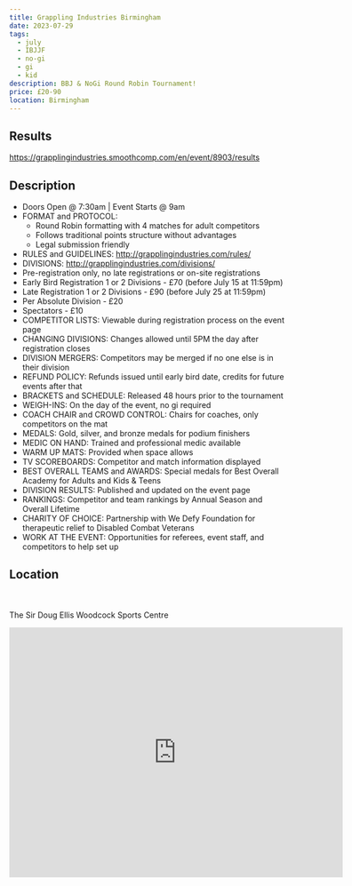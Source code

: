 ```yaml
---
title: Grappling Industries Birmingham
date: 2023-07-29
tags:
  - july
  - IBJJF
  - no-gi
  - gi
  - kid
description: BBJ & NoGi Round Robin Tournament!
price: £20-90
location: Birmingham
---
```

## Results
https://grapplingindustries.smoothcomp.com/en/event/8903/results

## Description
<ul>
  <li>Doors Open @ 7:30am | Event Starts @ 9am</li>
  <li>FORMAT and PROTOCOL:
    <ul>
      <li>Round Robin formatting with 4 matches for adult competitors</li>
      <li>Follows traditional points structure without advantages</li>
      <li>Legal submission friendly</li>
    </ul>
  </li>
  <li>RULES and GUIDELINES: <a href="http://grapplingindustries.com/rules/">http://grapplingindustries.com/rules/</a></li>
  <li>DIVISIONS: <a href="http://grapplingindustries.com/divisions/">http://grapplingindustries.com/divisions/</a></li>
  <li>Pre-registration only, no late registrations or on-site registrations</li>
  <li>Early Bird Registration 1 or 2 Divisions - £70 (before July 15 at 11:59pm)</li>
  <li>Late Registration 1 or 2 Divisions - £90 (before July 25 at 11:59pm)</li>
  <li>Per Absolute Division - £20</li>
  <li>Spectators - £10</li>
  <li>COMPETITOR LISTS: Viewable during registration process on the event page</li>
  <li>CHANGING DIVISIONS: Changes allowed until 5PM the day after registration closes</li>
  <li>DIVISION MERGERS: Competitors may be merged if no one else is in their division</li>
  <li>REFUND POLICY: Refunds issued until early bird date, credits for future events after that</li>
  <li>BRACKETS and SCHEDULE: Released 48 hours prior to the tournament</li>
  <li>WEIGH-INS: On the day of the event, no gi required</li>
  <li>COACH CHAIR and CROWD CONTROL: Chairs for coaches, only competitors on the mat</li>
  <li>MEDALS: Gold, silver, and bronze medals for podium finishers</li>
  <li>MEDIC ON HAND: Trained and professional medic available</li>
  <li>WARM UP MATS: Provided when space allows</li>
  <li>TV SCOREBOARDS: Competitor and match information displayed</li>
  <li>BEST OVERALL TEAMS and AWARDS: Special medals for Best Overall Academy for Adults and Kids & Teens</li>
  <li>DIVISION RESULTS: Published and updated on the event page</li>
  <li>RANKINGS: Competitor and team rankings by Annual Season and Overall Lifetime</li>
  <li>CHARITY OF CHOICE: Partnership with We Defy Foundation for therapeutic relief to Disabled Combat Veterans</li>
  <li>WORK AT THE EVENT: Opportunities for referees, event staff, and competitors to help set up</li>
</ul>

## Location
<br></br>
The Sir Doug Ellis Woodcock Sports Centre 
<iframe src="https://www.google.com/maps/embed?pb=!1m17!1m12!1m3!1d2429.5814411413585!2d-1.8904364841937724!3d52.48671377980792!2m3!1f0!2f0!3f0!3m2!1i1024!2i768!4f13.1!3m2!1m1!2zNTLCsDI5JzEyLjIiTiAxwrA1MycxNy43Ilc!5e0!3m2!1sen!2suk!4v1689526761750!5m2!1sen!2suk" width="600" height="450" style="border:0;" allowfullscreen="" loading="lazy" referrerpolicy="no-referrer-when-downgrade"></iframe>